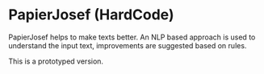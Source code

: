 # PapierJosef (HardCode)

PapierJosef helps to make texts better. An NLP based approach is used to understand the input text, improvements are suggested based on rules.

This is a prototyped version.
